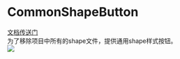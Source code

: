 # CommonShapeButton
[文档传送门](https://blog.csdn.net/xsxsxs827)<br>
为了移除项目中所有的shape文件，提供通用shape样式按钮。<br>
![](https://github.com/michaelxs/CommonShapeButton/blob/master/screenshots/show.gif)

